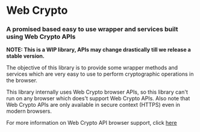 # Web Crypto

### A promised based easy to use wrapper and services built using Web Crypto APIs

**NOTE: This is a WIP library, APIs may change drastically till we release a stable version.**

The objective of this library is to provide some wrapper methods and services which are very easy to use to perform cryptographic operations in the browser.

This library internally uses Web Crypto browser APIs, so this library can't run on any browser which does't support Web Crypto APIs. Also note that Web Crypto APIs are only available in secure context (HTTPS) even in modern browsers.

For more information on Web Crypto API browser support, click [here](https://caniuse.com/cryptography)
